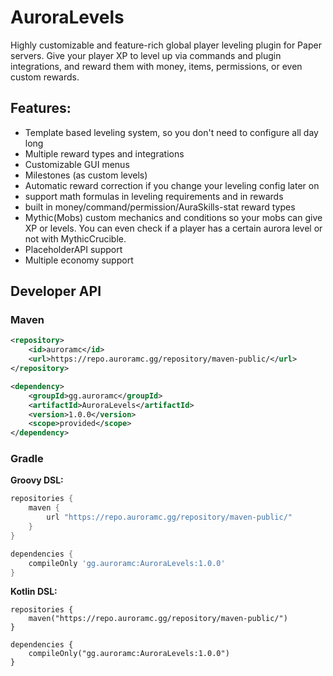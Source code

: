 # AuroraLevels

Highly customizable and feature-rich global player leveling plugin for Paper servers.
Give your player XP to level up via commands and plugin integrations, and reward them with money, items, permissions, 
or even custom rewards.

## Features:
- Template based leveling system, so you don't need to configure all day long
- Multiple reward types and integrations
- Customizable GUI menus
- Milestones (as custom levels)
- Automatic reward correction if you change your leveling config later on
- support math formulas in leveling requirements and in rewards
- built in money/command/permission/AuraSkills-stat reward types
- Mythic(Mobs) custom mechanics and conditions so your mobs can give XP or levels. You can even check if a player has a certain aurora level or not with MythicCrucible.
- PlaceholderAPI support
- Multiple economy support


## Developer API

### Maven

```xml
<repository>
    <id>auroramc</id>
    <url>https://repo.auroramc.gg/repository/maven-public/</url>
</repository>
```

```xml
<dependency>
    <groupId>gg.auroramc</groupId>
    <artifactId>AuroraLevels</artifactId>
    <version>1.0.0</version>
    <scope>provided</scope>
</dependency>
```
### Gradle

**Groovy DSL:**
```gradle
repositories {
    maven {
        url "https://repo.auroramc.gg/repository/maven-public/"
    }
}

dependencies {
    compileOnly 'gg.auroramc:AuroraLevels:1.0.0'
}
```

**Kotlin DSL:**
```Gradle Kotlin DSL
repositories { 
    maven("https://repo.auroramc.gg/repository/maven-public/")
}

dependencies { 
    compileOnly("gg.auroramc:AuroraLevels:1.0.0")
}
```